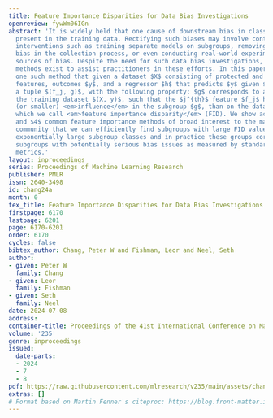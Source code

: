 ```yaml
---
title: Feature Importance Disparities for Data Bias Investigations
openreview: fywWm06IGn
abstract: 'It is widely held that one cause of downstream bias in classifiers is bias
  present in the training data. Rectifying such biases may involve context-dependent
  interventions such as training separate models on subgroups, removing features with
  bias in the collection process, or even conducting real-world experiments to ascertain
  sources of bias. Despite the need for such data bias investigations, few automated
  methods exist to assist practitioners in these efforts. In this paper, we present
  one such method that given a dataset $X$ consisting of protected and unprotected
  features, outcomes $y$, and a regressor $h$ that predicts $y$ given $X$, outputs
  a tuple $(f_j, g)$, with the following property: $g$ corresponds to a subset of
  the training dataset $(X, y)$, such that the $j^{th}$ feature $f_j$ has much larger
  (or smaller) <em>influence</em> in the subgroup $g$, than on the dataset overall,
  which we call <em>feature importance disparity</em> (FID). We show across $4$ datasets
  and $4$ common feature importance methods of broad interest to the machine learning
  community that we can efficiently find subgroups with large FID values even over
  exponentially large subgroup classes and in practice these groups correspond to
  subgroups with potentially serious bias issues as measured by standard fairness
  metrics.'
layout: inproceedings
series: Proceedings of Machine Learning Research
publisher: PMLR
issn: 2640-3498
id: chang24a
month: 0
tex_title: Feature Importance Disparities for Data Bias Investigations
firstpage: 6170
lastpage: 6201
page: 6170-6201
order: 6170
cycles: false
bibtex_author: Chang, Peter W and Fishman, Leor and Neel, Seth
author:
- given: Peter W
  family: Chang
- given: Leor
  family: Fishman
- given: Seth
  family: Neel
date: 2024-07-08
address:
container-title: Proceedings of the 41st International Conference on Machine Learning
volume: '235'
genre: inproceedings
issued:
  date-parts:
  - 2024
  - 7
  - 8
pdf: https://raw.githubusercontent.com/mlresearch/v235/main/assets/chang24a/chang24a.pdf
extras: []
# Format based on Martin Fenner's citeproc: https://blog.front-matter.io/posts/citeproc-yaml-for-bibliographies/
---
```

